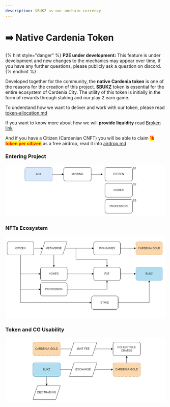 ```yaml
---
description: $BUKZ as our onchain currency
---
```


# ➡️ Native Cardenia Token

{% hint style="danger" %}
**P2E under development:** This feature is under development and new changes to the mechanics may appear over time, if you have any further questions, please publicly ask a question on discord.
{% endhint %}

Developed together for the community, the **native Cardenia token** is one of the reasons for the creation of this project. **$BUKZ** token is essential for the entire ecosystem of Cardenia City. The utility of this token is initially in the form of rewards through staking and our play 2 earn game.&#x20;

To understand how we want to deliver and work with our token, please read [token-allocation.md](token-allocation.md "mention")

If you want to know more about how we will **provide liquidity** read [Broken link](broken-reference "mention")

And if you have a Citizen (Cardenian CNFT) you will be able to claim <mark style="color:red;">**1k token per citizen**</mark> as a free airdrop, read it into [airdrop.md](airdrop.md "mention")

### Entering Project

![](../../.gitbook/assets/basic.png)



### NFTs Ecosystem

![](<../../.gitbook/assets/nft usability.png>)

### Token and CG Usability

![](<../../.gitbook/assets/token usability.png>)

